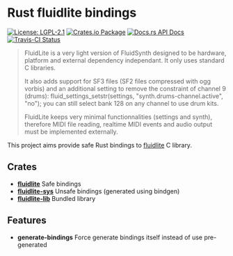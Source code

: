 # Rust fluidlite bindings

[![License: LGPL-2.1](https://img.shields.io/badge/License-LGPL--2.1-brightgreen.svg)](https://opensource.org/licenses/GPL-2.1)
[![Crates.io Package](https://img.shields.io/crates/v/fluidlite.svg?style=popout)](https://crates.io/crates/fluidlite)
[![Docs.rs API Docs](https://docs.rs/fluidlite/badge.svg)](https://docs.rs/fluidlite)
[![Travis-CI Status](https://travis-ci.com/katyo/fluidlite-rs.svg?branch=master)](https://travis-ci.com/katyo/fluidlite-rs)

> FluidLite is a very light version of FluidSynth designed to be hardware,
> platform and external dependency independant. It only uses standard C libraries.
>
> It also adds support for SF3 files (SF2 files compressed with ogg vorbis)
> and an additional setting to remove the constraint of channel 9 (drums):
> fluid_settings_setstr(settings, "synth.drums-channel.active", "no");
> you can still select bank 128 on any channel to use drum kits.
>
> FluidLite keeps very minimal functionnalities (settings and synth),
> therefore MIDI file reading, realtime MIDI events and audio output
> must be implemented externally.

This project aims provide safe Rust bindings to [fluidlite](https://github.com/divideconcept/FluidLite) C library.

## Crates

* [__fluidlite__](https://crates.io/crates/fluidlite) Safe bindings
* [__fluidlite-sys__](https://crates.io/crates/fluidlite-sys) Unsafe bindings (generated using bindgen)
* [__fluidlite-lib__](https://crates.io/crates/fluidlite-lib) Bundled library

## Features

* __generate-bindings__ Force generate bindings itself instead of use pre-generated
